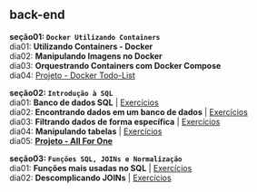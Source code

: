 ## back-end

**seção01: `Docker Utilizando Containers`**  
dia01: **Utilizando Containers - Docker**  
dia02: **Manipulando Imagens no Docker**  
dia03: **Orquestrando Containers com Docker Compose**  
dia04: [Projeto - Docker Todo-List](https://github.com/CalebeLAR/docker-todo-list)  

**seção02: `Introdução à SQL`**  
dia01: **Banco de dados SQL** | [Exercícios](https://github.com/CalebeLAR/trybe_exercises/tree/back-end.section02.day01)  
dia02: **Encontrando dados em um banco de dados** | [Exercícios](https://github.com/CalebeLAR/trybe_exercises/tree/back-end.section02.day02)  
dia03: **Filtrando dados de forma específica** | [Exercícios](https://github.com/CalebeLAR/trybe_exercises/tree/back-end.section02.day03)  
dia04: **Manipulando tabelas** | [Exercícios](https://github.com/CalebeLAR/trybe_exercises/tree/back-end.section02.day04)  
dia05: [**Projeto - All For One**](https://github.com/CalebeLAR/trybe_17_mysql_all_for_one)  

**seção03: `Funções SQL, JOINs e Normalização`**  
dia01: **Funções mais usadas no SQL** | [Exercícios](https://github.com/CalebeLAR/trybe_exercises/tree/back-end.section03.day01)  
dia02: **Descomplicando JOINs** | [Exercícios](https://github.com/CalebeLAR/trybe_exercises/tree/back-end.section03.day02)  
